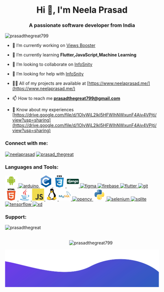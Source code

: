 <h1 align="center">Hi 👋, I'm Neela Prasad</h1>
<h3 align="center">A passionate software developer from India</h3>

<p align="left"> <img src="https://komarev.com/ghpvc/?username=prasadthegreat799&label=Profile%20views&color=0e75b6&style=flat" alt="prasadthegreat799" /> </p>

- 🔭 I’m currently working on [Views Booster](http://viewsbooster.me/)

- 🌱 I’m currently learning **Flutter,JavaScript,Machine Learning**

- 👯 I’m looking to collaborate on [InfoSnity](https://github.com/prasadthegreat799/Infosnity)

- 🤝 I’m looking for help with [InfoSnity](https://github.com/prasadthegreat799/Infosnity)

- 👨‍💻 All of my projects are available at [https://www.neelaprasad.me/](https://www.neelaprasad.me/)

- 📫 How to reach me **prasadthegreat799@gmail.com**

- 📄 Know about my experiences [https://drive.google.com/file/d/1OIyWjL2IkI5HFWIhNWxunF4Aiv4VPjti/view?usp=sharing](https://drive.google.com/file/d/1OIyWjL2IkI5HFWIhNWxunF4Aiv4VPjti/view?usp=sharing)

<h3 align="left">Connect with me:</h3>
<p align="left">
<a href="https://linkedin.com/in/neelaprasad" target="blank"><img align="center" src="https://raw.githubusercontent.com/rahuldkjain/github-profile-readme-generator/master/src/images/icons/Social/linked-in-alt.svg" alt="neelaprasad" height="30" width="40" /></a>
<a href="https://instagram.com/prasad_thegreat" target="blank"><img align="center" src="https://raw.githubusercontent.com/rahuldkjain/github-profile-readme-generator/master/src/images/icons/Social/instagram.svg" alt="prasad_thegreat" height="30" width="40" /></a>
</p>

<h3 align="left">Languages and Tools:</h3>
<p align="left"> <a href="https://developer.android.com" target="_blank"> <img src="https://raw.githubusercontent.com/devicons/devicon/master/icons/android/android-original-wordmark.svg" alt="android" width="40" height="40"/> </a> <a href="https://www.arduino.cc/" target="_blank"> <img src="https://cdn.worldvectorlogo.com/logos/arduino-1.svg" alt="arduino" width="40" height="40"/> </a> <a href="https://www.cprogramming.com/" target="_blank"> <img src="https://raw.githubusercontent.com/devicons/devicon/master/icons/c/c-original.svg" alt="c" width="40" height="40"/> </a> <a href="https://www.w3schools.com/css/" target="_blank"> <img src="https://raw.githubusercontent.com/devicons/devicon/master/icons/css3/css3-original-wordmark.svg" alt="css3" width="40" height="40"/> </a> <a href="https://www.djangoproject.com/" target="_blank"> <img src="https://raw.githubusercontent.com/devicons/devicon/master/icons/django/django-original.svg" alt="django" width="40" height="40"/> </a> <a href="https://www.figma.com/" target="_blank"> <img src="https://www.vectorlogo.zone/logos/figma/figma-icon.svg" alt="figma" width="40" height="40"/> </a> <a href="https://firebase.google.com/" target="_blank"> <img src="https://www.vectorlogo.zone/logos/firebase/firebase-icon.svg" alt="firebase" width="40" height="40"/> </a> <a href="https://flutter.dev" target="_blank"> <img src="https://www.vectorlogo.zone/logos/flutterio/flutterio-icon.svg" alt="flutter" width="40" height="40"/> </a> <a href="https://git-scm.com/" target="_blank"> <img src="https://www.vectorlogo.zone/logos/git-scm/git-scm-icon.svg" alt="git" width="40" height="40"/> </a> <a href="https://www.w3.org/html/" target="_blank"> <img src="https://raw.githubusercontent.com/devicons/devicon/master/icons/html5/html5-original-wordmark.svg" alt="html5" width="40" height="40"/> </a> <a href="https://www.java.com" target="_blank"> <img src="https://raw.githubusercontent.com/devicons/devicon/master/icons/java/java-original.svg" alt="java" width="40" height="40"/> </a> <a href="https://developer.mozilla.org/en-US/docs/Web/JavaScript" target="_blank"> <img src="https://raw.githubusercontent.com/devicons/devicon/master/icons/javascript/javascript-original.svg" alt="javascript" width="40" height="40"/> </a> <a href="https://www.linux.org/" target="_blank"> <img src="https://raw.githubusercontent.com/devicons/devicon/master/icons/linux/linux-original.svg" alt="linux" width="40" height="40"/> </a> <a href="https://www.mysql.com/" target="_blank"> <img src="https://raw.githubusercontent.com/devicons/devicon/master/icons/mysql/mysql-original-wordmark.svg" alt="mysql" width="40" height="40"/> </a> <a href="https://opencv.org/" target="_blank"> <img src="https://www.vectorlogo.zone/logos/opencv/opencv-icon.svg" alt="opencv" width="40" height="40"/> </a> <a href="https://www.python.org" target="_blank"> <img src="https://raw.githubusercontent.com/devicons/devicon/master/icons/python/python-original.svg" alt="python" width="40" height="40"/> </a> <a href="https://www.selenium.dev" target="_blank"> <img src="https://raw.githubusercontent.com/detain/svg-logos/780f25886640cef088af994181646db2f6b1a3f8/svg/selenium-logo.svg" alt="selenium" width="40" height="40"/> </a> <a href="https://www.sqlite.org/" target="_blank"> <img src="https://www.vectorlogo.zone/logos/sqlite/sqlite-icon.svg" alt="sqlite" width="40" height="40"/> </a> <a href="https://www.tensorflow.org" target="_blank"> <img src="https://www.vectorlogo.zone/logos/tensorflow/tensorflow-icon.svg" alt="tensorflow" width="40" height="40"/> </a> <a href="https://www.adobe.com/products/xd.html" target="_blank"> <img src="https://cdn.worldvectorlogo.com/logos/adobe-xd.svg" alt="xd" width="40" height="40"/> </a> </p>

<h3 align="left">Support:</h3>
<p><a href="https://www.buymeacoffee.com/prasadthegreat"> <img align="left" src="https://cdn.buymeacoffee.com/buttons/v2/default-yellow.png" height="50" width="210" alt="prasadthegreat" /></a></p><br><br>

<p><img align="center" src="https://github-readme-stats.vercel.app/api/top-langs?username=prasadthegreat799&show_icons=true&locale=en&layout=compact" alt="prasadthegreat799" /></p>
</b>

![alt text](bottom.svg)

